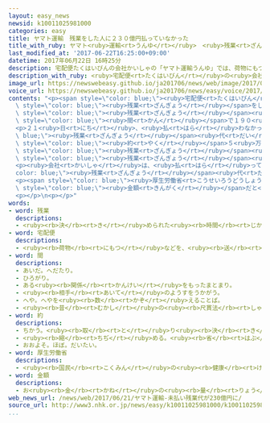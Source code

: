 ```yaml
---
layout: easy_news
newsid: k10011025981000
categories: easy
title: ヤマト運輸　残業をした人に２３０億円払っていなかった
title_with_ruby: ヤマト<ruby>運輸<rt>うんゆ</rt></ruby>　<ruby>残業<rt>ざんぎょう</rt></ruby>をした<ruby>人<rt>ひと</rt></ruby>に２３０<ruby>億<rt>おく</rt></ruby><ruby>円<rt>えん</rt></ruby><ruby>払<rt>はら</rt></ruby>っていなかった
last_modified_at: '2017-06-22T16:25:00+09:00'
datetime: 2017年06月22日 16時25分
description: 宅配便たくはいびんの会社かいしゃの「ヤマト運輸うんゆ」では、荷物にもつを届とどける人ひとなどが残業ざんぎょうをしたのに、払はらわなかった残業ざんぎょう代だいがあることが４月がつにわかりました。
description_with_ruby: <ruby>宅配便<rt>たくはいびん</rt></ruby>の<ruby>会社<rt>かいしゃ</rt></ruby>の「ヤマト<ruby>運輸<rt>うんゆ</rt></ruby>」では、<ruby>荷物<rt>にもつ</rt></ruby>を<ruby>届<rt>とど</rt></ruby>ける<ruby>人<rt>ひと</rt></ruby>などが<ruby>残業<rt>ざんぎょう</rt></ruby>をしたのに、<ruby>払<rt>はら</rt></ruby>わなかった<ruby>残業<rt>ざんぎょう</rt></ruby><ruby>代<rt>だい</rt></ruby>があることが４<ruby>月<rt>がつ</rt></ruby>にわかりました。
image_url: https://newswebeasy.github.io/ja201706/news/web/image/2017/06/22/k10011025981000.jpg
voice_url: https://newswebeasy.github.io/ja201706/news/easy/voice/2017/06/22/k10011025981000.mp3
contents: "<p><span style=\"color: blue;\"><ruby>宅配便<rt>たくはいびん</rt></ruby></span>の<ruby>会社<rt>かいしゃ</rt></ruby>の「ヤマト<ruby>運輸<rt>うんゆ</rt></ruby>」では、<ruby>荷物<rt>にもつ</rt></ruby>を<ruby>届<rt>とど</rt></ruby>ける<ruby>人<rt>ひと</rt></ruby>などが<span\
  \ style=\"color: blue;\"><ruby>残業<rt>ざんぎょう</rt></ruby></span>をしたのに、<ruby>払<rt>はら</rt></ruby>わなかった<span\
  \ style=\"color: blue;\"><ruby>残業<rt>ざんぎょう</rt></ruby></span><ruby>代<rt>だい</rt></ruby>があることが４<ruby>月<rt>がつ</rt></ruby>にわかりました。２<ruby>年<rt>ねん</rt></ruby><span\
  \ style=\"color: blue;\"><ruby>間<rt>かん</rt></ruby></span>で１９０<ruby>億<rt>おく</rt></ruby><ruby>円<rt>えん</rt></ruby>だと<ruby>言<rt>い</rt></ruby>っていましたが、そのあとも<ruby>調<rt>しら</rt></ruby>べ<ruby>続<rt>つづ</rt></ruby>けていました。</p>\n\
  <p>２１<ruby>日<rt>にち</rt></ruby>、<ruby>払<rt>はら</rt></ruby>わなかった<span style=\"color:\
  \ blue;\"><ruby>残業<rt>ざんぎょう</rt></ruby></span><ruby>代<rt>だい</rt></ruby>は<ruby>全部<rt>ぜんぶ</rt></ruby>で２３０<ruby>億<rt>おく</rt></ruby><ruby>円<rt>えん</rt></ruby>だったことがわかりました。<ruby>全部<rt>ぜんぶ</rt></ruby>で<span\
  \ style=\"color: blue;\"><ruby>約<rt>やく</rt></ruby></span>５<ruby>万<rt>まん</rt></ruby>９０００<ruby>人<rt>にん</rt></ruby>に<span\
  \ style=\"color: blue;\"><ruby>残業<rt>ざんぎょう</rt></ruby></span><ruby>代<rt>だい</rt></ruby>を<ruby>払<rt>はら</rt></ruby>っていませんでした。<ruby>会社<rt>かいしゃ</rt></ruby>は、<ruby>昼休<rt>ひるやす</rt></ruby>みや<ruby>決<rt>き</rt></ruby>められた<ruby>仕事<rt>しごと</rt></ruby>の<ruby>時間<rt>じかん</rt></ruby><ruby>以外<rt>いがい</rt></ruby>に<ruby>荷物<rt>にもつ</rt></ruby>を<ruby>運<rt>はこ</rt></ruby>んだりした<ruby>人<rt>ひと</rt></ruby>に、その<span\
  \ style=\"color: blue;\"><ruby>残業<rt>ざんぎょう</rt></ruby></span><ruby>代<rt>だい</rt></ruby>を<ruby>払<rt>はら</rt></ruby>っていなかったと<ruby>言<rt>い</rt></ruby>っています。</p>\n\
  <p><ruby>会社<rt>かいしゃ</rt></ruby>は、<ruby>払<rt>はら</rt></ruby>っていなかった<span style=\"\
  color: blue;\"><ruby>残業<rt>ざんぎょう</rt></ruby></span><ruby>代<rt>だい</rt></ruby>を７<ruby>月<rt>がつ</rt></ruby>から<ruby>払<rt>はら</rt></ruby>うことにしています。</p>\n\
  <p><span style=\"color: blue;\"><ruby>厚生労働省<rt>こうせいろうどうしょう</rt></ruby></span>は、ヤマト<ruby>運輸<rt>うんゆ</rt></ruby>の２３０<ruby>億<rt>おく</rt></ruby><ruby>円<rt>えん</rt></ruby>は、<ruby>仕事<rt>しごと</rt></ruby>をした<ruby>人<rt>ひと</rt></ruby>にお<ruby>金<rt>かね</rt></ruby>を<ruby>払<rt>はら</rt></ruby>わなかった<ruby>会社<rt>かいしゃ</rt></ruby>の<ruby>中<rt>なか</rt></ruby>で<ruby>今<rt>いま</rt></ruby>まででいちばん<ruby>多<rt>おお</rt></ruby>い<span\
  \ style=\"color: blue;\"><ruby>金額<rt>きんがく</rt></ruby></span>だと<ruby>言<rt>い</rt></ruby>っています。</p>\n\
  <p></p>\n<p></p>"
words:
- word: 残業
  descriptions:
  - <ruby><rb>決</rb><rt>き</rt></ruby>められた<ruby><rb>時間</rb><rt>じかん</rt></ruby>のあと、<ruby><rb>残</rb><rt>のこ</rt></ruby>って<ruby><rb>仕事</rb><rt>しごと</rt></ruby>をすること。
- word: 宅配便
  descriptions:
  - <ruby><rb>荷物</rb><rt>にもつ</rt></ruby>などを、<ruby><rb>送</rb><rt>おく</rt></ruby>り<ruby><rb>先</rb><rt>さき</rt></ruby>の<ruby><rb>家</rb><rt>いえ</rt></ruby>まで<ruby><rb>届</rb><rt>とど</rt></ruby>ける<ruby><rb>仕組</rb><rt>しく</rt></ruby>み。
- word: 間
  descriptions:
  - あいだ。へだたり。
  - ひろがり。
  - ある<ruby><rb>関係</rb><rt>かんけい</rt></ruby>をもったまとまり。
  - <ruby><rb>相手</rb><rt>あいて</rt></ruby>のようすをうかがう。
  - へや。へやを<ruby><rb>数</rb><rt>かぞ</rt></ruby>えることば。
  - <ruby><rb>昔</rb><rt>むかし</rt></ruby>の<ruby><rb>尺貫法</rb><rt>しゃっかんほう</rt></ruby>で、<ruby><rb>長</rb><rt>なが</rt></ruby>さの<ruby><rb>単位</rb><rt>たんい</rt></ruby>の<ruby><rb>一</rb><rt>ひと</rt></ruby>つ。<ruby><rb>一間</rb><rt>いっけん</rt></ruby>は<ruby><rb>約</rb><rt>やく</rt></ruby>一・八メートル。
- word: 約
  descriptions:
  - ちかう。<ruby><rb>取</rb><rt>と</rt></ruby>り<ruby><rb>決</rb><rt>き</rt></ruby>める。
  - <ruby><rb>縮</rb><rt>ちぢ</rt></ruby>める。<ruby><rb>省</rb><rt>はぶ</rt></ruby>く。<ruby><rb>簡単</rb><rt>かんたん</rt></ruby>にする。
  - おおよそ。ほぼ。だいたい。
- word: 厚生労働省
  descriptions:
  - <ruby><rb>国民</rb><rt>こくみん</rt></ruby>の<ruby><rb>健康</rb><rt>けんこう</rt></ruby>や<ruby><rb>生活</rb><rt>せいかつ</rt></ruby>を<ruby><rb>守</rb><rt>まも</rt></ruby>る<ruby><rb>仕事</rb><rt>しごと</rt></ruby>や、<ruby><rb>労働者</rb><rt>ろうどうしゃ</rt></ruby>が<ruby><rb>仕事</rb><rt>しごと</rt></ruby>を<ruby><rb>見</rb><rt>み</rt></ruby>つけるのを<ruby><rb>助</rb><rt>たす</rt></ruby>けたり、<ruby><rb>労働者</rb><rt>ろうどうしゃ</rt></ruby>を<ruby><rb>保護</rb><rt>ほご</rt></ruby>したりする<ruby><rb>国</rb><rt>くに</rt></ruby>の<ruby><rb>役所</rb><rt>やくしょ</rt></ruby>。<ruby><rb>厚労省</rb><rt>こうろうしょう</rt></ruby>。
- word: 金額
  descriptions:
  - お<ruby><rb>金</rb><rt>かね</rt></ruby>の<ruby><rb>量</rb><rt>りょう</rt></ruby>。お<ruby><rb>金</rb><rt>かね</rt></ruby>の<ruby><rb>高</rb><rt>たか</rt></ruby>。
web_news_url: /news/web/2017/06/21/ヤマト運輸-未払い残業代が230億円に/
source_url: http://www3.nhk.or.jp/news/easy/k10011025981000/k10011025981000.html
...
```

